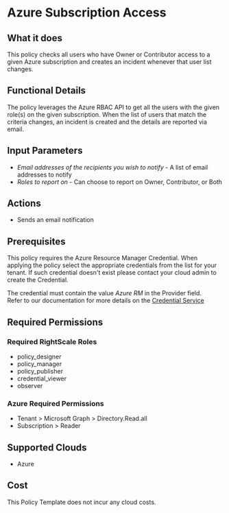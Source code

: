 # Azure Subscription Access

## What it does

This policy checks all users who have Owner or Contributor access to a given Azure subscription and creates an incident whenever that user list changes.

## Functional Details

The policy leverages the Azure RBAC API to get all the users with the given role(s) on the given subscription.
When the list of users that match the criteria changes, an incident is created and the details are reported via email.

## Input Parameters

- *Email addresses of the recipients you wish to notify* - A list of email addresses to notify
- *Roles to report on* - Can choose to report on Owner, Contributor, or Both

## Actions

- Sends an email notification

## Prerequisites

This policy requires the Azure Resource Manager Credential. When applying the policy select the appropriate credentials
from the list for your tenant. If such credential doesn't exist please contact your cloud admin to create the Credential.

The credential must contain the value *Azure RM* in the Provider field.  
Refer to our documentation for more details on the [Credential Service](https://docs.rightscale.com/credentials/)

## Required Permissions

### Required RightScale Roles

- policy_designer
- policy_manager
- policy_publisher
- credential_viewer
- observer

### Azure Required Permissions

- Tenant > Microsoft Graph > Directory.Read.all
- Subscription > Reader

## Supported Clouds

- Azure

## Cost

This Policy Template does not incur any cloud costs.
